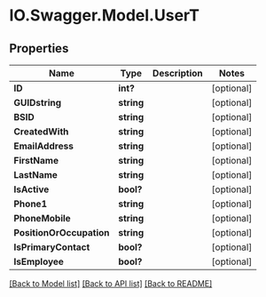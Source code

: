 # IO.Swagger.Model.UserT
## Properties

Name | Type | Description | Notes
------------ | ------------- | ------------- | -------------
**ID** | **int?** |  | [optional] 
**GUIDstring** | **string** |  | [optional] 
**BSID** | **string** |  | [optional] 
**CreatedWith** | **string** |  | [optional] 
**EmailAddress** | **string** |  | [optional] 
**FirstName** | **string** |  | [optional] 
**LastName** | **string** |  | [optional] 
**IsActive** | **bool?** |  | [optional] 
**Phone1** | **string** |  | [optional] 
**PhoneMobile** | **string** |  | [optional] 
**PositionOrOccupation** | **string** |  | [optional] 
**IsPrimaryContact** | **bool?** |  | [optional] 
**IsEmployee** | **bool?** |  | [optional] 

[[Back to Model list]](../Models) [[Back to API list]](../Api) [[Back to README]](../README.md)

